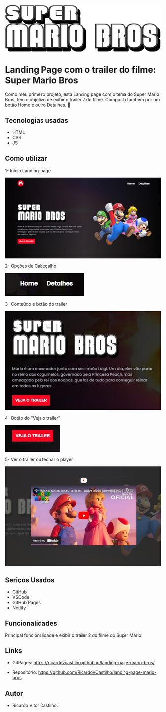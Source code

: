  <img src= "./src/imagens/titulo.png" alt= "Imagem com o título: Super Mario Bros" width= "760" height= "150">

#  Landing Page com o trailer do filme: Super Mario Bros
 Como meu primeiro projeto, esta Landing page com o tema do Super Mario Bros, tem o objetivo de exibir o trailer 2 do filme. Composta também por um botão Home e outro Detalhes. 🍄

 ## Tecnologias usadas
 - HTML
 - CSS
 - JS

## Como utilizar
1- Início Landing-page

<img src="./src/imagens/imagens-readme/readme-imagem-inicio-landing-page.jpeg">

2- Opções de Cabeçalho

<img src="./src/imagens/imagens-readme/imagem-readme-home-detalhes.jpeg">

3- Conteúdo e botão do trailer

<img src="./src/imagens/imagens-readme/readme-conteudo-botao.jpeg">

4- Botão do "Veja o trailer"

<img src="./src/imagens/imagens-readme/readme-botao-trailer.jpeg">

5- Ver o trailer ou fechar o player

<img src="./src/imagens/imagens-readme/readme-trailer-fechar.jpeg">

## Seriços Usados
- GitHub
- VSCode
- GitHub Pages
- Netlify

## Funcionalidades
Principal funcionalidade é exibir o trailer 2 do filme do Super Mário

## Links
- GitPages: https://ricardovcastilho.github.io/landing-page-mario-bros/

- Repositório: https://github.com/RicardoVCastilho/landing-page-mario-bros

## Autor

- Ricardo Vitor Castilho.  
